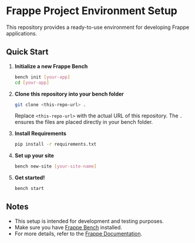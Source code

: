 # Frappe Project Environment Setup

This repository provides a ready-to-use environment for developing Frappe applications.

## Quick Start

1. **Initialize a new Frappe Bench**

   ```bash
   bench init [your-app]
   cd [your-app]
   ```

2. **Clone this repository into your bench folder**

   ```bash
   git clone <this-repo-url> .
   ```
   Replace `<this-repo-url>` with the actual URL of this repository. The `.` ensures the files are placed directly in your bench folder.

3. **Install Requirements**

   ```bash
   pip install -r requirements.txt
   ```

4. **Set up your site**

   ```bash
   bench new-site [your-site-name]
   ```

5. **Get started!**

   ```bash
   bench start
   ```

## Notes
- This setup is intended for development and testing purposes.
- Make sure you have [Frappe Bench](https://frappeframework.com/docs/v15/user/en/bench) installed.
- For more details, refer to the [Frappe Documentation](https://frappeframework.com/docs/).
